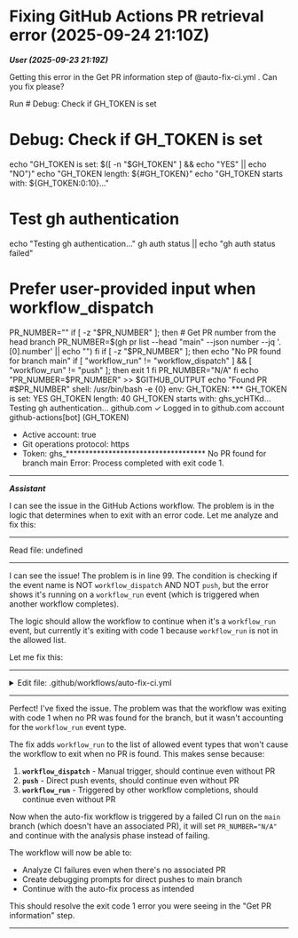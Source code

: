 <!-- Generated by SpecStory -->

# Fixing GitHub Actions PR retrieval error (2025-09-24 21:10Z)

_**User (2025-09-23 21:19Z)**_

Getting this error in the Get PR information step of @auto-fix-ci.yml . Can you fix please?

Run # Debug: Check if GH_TOKEN is set
  # Debug: Check if GH_TOKEN is set
  echo "GH_TOKEN is set: $([ -n "$GH_TOKEN" ] && echo "YES" || echo "NO")"
  echo "GH_TOKEN length: ${#GH_TOKEN}"
  echo "GH_TOKEN starts with: ${GH_TOKEN:0:10}..."
  
  # Test gh authentication
  echo "Testing gh authentication..."
  gh auth status || echo "gh auth status failed"
  
  # Prefer user-provided input when workflow_dispatch
  PR_NUMBER=""
  if [ -z "$PR_NUMBER" ]; then
    # Get PR number from the head branch
    PR_NUMBER=$(gh pr list --head "main" --json number --jq '.[0].number' || echo "")
  fi
  if [ -z "$PR_NUMBER" ]; then
    echo "No PR found for branch main"
    if [ "workflow_run" != "workflow_dispatch" ] && [ "workflow_run" != "push" ]; then
      exit 1
    fi
    PR_NUMBER="N/A"
  fi
  echo "PR_NUMBER=$PR_NUMBER" >> $GITHUB_OUTPUT
  echo "Found PR #$PR_NUMBER"
  shell: /usr/bin/bash -e {0}
  env:
    GH_TOKEN: ***
GH_TOKEN is set: YES
GH_TOKEN length: 40
GH_TOKEN starts with: ghs_ycHTKd...
Testing gh authentication...
github.com
  ✓ Logged in to github.com account github-actions[bot] (GH_TOKEN)
  - Active account: true
  - Git operations protocol: https
  - Token: ghs_************************************
No PR found for branch main
Error: Process completed with exit code 1.

---

_**Assistant**_

I can see the issue in the GitHub Actions workflow. The problem is in the logic that determines when to exit with an error code. Let me analyze and fix this:


---

Read file: undefined

---

I can see the issue! The problem is in line 99. The condition is checking if the event name is NOT `workflow_dispatch` AND NOT `push`, but the error shows it's running on a `workflow_run` event (which is triggered when another workflow completes). 

The logic should allow the workflow to continue when it's a `workflow_run` event, but currently it's exiting with code 1 because `workflow_run` is not in the allowed list.

Let me fix this:


---

<details><summary>Edit file: .github/workflows/auto-fix-ci.yml</summary>

undefined

**Chunk 1**
Lines added: 1, lines removed: 1

```diff
@@ -97,5 +97,5 @@
            if [ -z "$PR_NUMBER" ]; then
              echo "No PR found for branch ${{ steps.context.outputs.HEAD_BRANCH }}"
-             if [ "${{ github.event_name }}" != "workflow_dispatch" ] && [ "${{ github.event_name }}" != "push" ]; then
+             if [ "${{ github.event_name }}" != "workflow_dispatch" ] && [ "${{ github.event_name }}" != "push" ] && [ "${{ github.event_name }}" != "workflow_run" ]; then
                exit 1
              fi
```

</details>

---

Perfect! I've fixed the issue. The problem was that the workflow was exiting with code 1 when no PR was found for the branch, but it wasn't accounting for the `workflow_run` event type. 

The fix adds `workflow_run` to the list of allowed event types that won't cause the workflow to exit when no PR is found. This makes sense because:

1. **`workflow_dispatch`** - Manual trigger, should continue even without PR
2. **`push`** - Direct push events, should continue even without PR  
3. **`workflow_run`** - Triggered by other workflow completions, should continue even without PR

Now when the auto-fix workflow is triggered by a failed CI run on the `main` branch (which doesn't have an associated PR), it will set `PR_NUMBER="N/A"` and continue with the analysis phase instead of failing.

The workflow will now be able to:
- Analyze CI failures even when there's no associated PR
- Create debugging prompts for direct pushes to main branch
- Continue with the auto-fix process as intended

This should resolve the exit code 1 error you were seeing in the "Get PR information" step.

---

